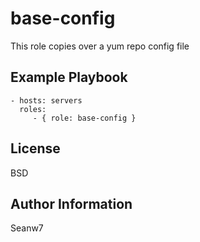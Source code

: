 base-config
=========

This role copies over a yum repo config file

Example Playbook
----------------

    - hosts: servers
      roles:
         - { role: base-config }

License
-------

BSD

Author Information
------------------

Seanw7
